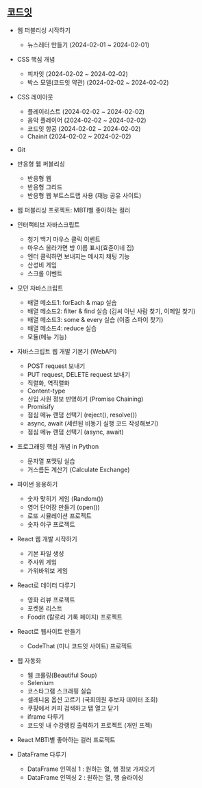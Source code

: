 ## [코드잇](https://www.codeit.kr/dashboard)
- 웹 퍼블리싱 시작하기
  - 뉴스레터 만들기 (2024-02-01 ~ 2024-02-01)

- CSS 핵심 개념
  - 피자잇 (2024-02-02 ~ 2024-02-02)
  - 박스 모델(코드잇 약관) (2024-02-02 ~ 2024-02-02)

- CSS 레이아웃
  - 플레이리스트 (2024-02-02 ~ 2024-02-02)
  - 음악 플레이어 (2024-02-02 ~ 2024-02-02)
  - 코드잇 항공 (2024-02-02 ~ 2024-02-02)
  - Chainit (2024-02-02 ~ 2024-02-02)

- Git

- 반응형 웹 퍼블리싱
  - 반응형 웹
  - 반응형 그리드
  - 반응형 웹 부트스트랩 사용 (재능 공유 사이트)

- 웹 퍼블리싱 프로젝트: MBTI별 좋아하는 컬러

- 인터랙티브 자바스크립트
  - 청기 백기 마우스 클릭 이벤트
  - 마우스 올라가면 방 이름 표시(효준이네 집)
  - 엔터 클릭하면 보내지는 메시지 채팅 기능
  - 산성비 게임
  - 스크롤 이벤트

- 모던 자바스크립트
  - 배열 메소드1: forEach & map 실습
  - 배열 메소드2: filter & find 실습 (김씨 아닌 사람 찾기, 이메일 찾기)
  - 배열 메소드3: some & every 실습 (이중 스파이 찾기)
  - 배열 메소드4: reduce 실습
  - 모듈(메뉴 기능)

- 자바스크립트 웹 개발 기본기 (WebAPI)
  - POST request 보내기
  - PUT request, DELETE request 보내기
  - 직렬화, 역직렬화
  - Content-type
  - 신입 사원 정보 반영하기 (Promise Chaining)
  - Promisify
  - 점심 메뉴 랜덤 선택기 (reject(), resolve())
  - async, await (세련된 비동기 실행 코드 작성해보기)
  - 점심 메뉴 랜덤 선택기 (async, await)

- 프로그래밍 핵심 개념 in Python
  - 문자열 포맷팅 실습
  - 거스름돈 계산기 (Calculate Exchange)

- 파이썬 응용하기
  - 숫자 맞히기 게임 (Random())
  - 영어 단어장 만들기 (open())
  - 로또 시뮬레이션 프로젝트
  - 숫자 야구 프로젝트

- React 웹 개발 시작하기
  - 기본 파일 생성
  - 주사위 게임
  - 가위바위보 게임

- React로 데이터 다루기
  - 영화 리뷰 프로젝트
  - 포켓몬 리스트
  - Foodit (칼로리 기록 페이지) 프로젝트

- React로 웹사이트 만들기
  - CodeThat (미니 코드잇 사이트) 프로젝트

- 웹 자동화
  - 웹 크롤링(Beautiful Soup)
  - Selenium
  - 코스타그램 스크래핑 실습
  - 셀레니움 옵션 고르기 (국회의원 후보자 데이터 조회)
  - 쿠팡에서 커피 검색하고 탭 열고 닫기
  - iframe 다루기
  - 코드잇 내 수강랭킹 출력하기 프로젝트 (개인 프젝)

- React MBTI별 좋아하는 컬러 프로젝트

- DataFrame 다루기
  - DataFrame 인덱싱 1 : 원하는 열, 행 정보 가져오기
  - DataFrame 인덱싱 2 : 원하는 열, 행 슬라이싱
  
